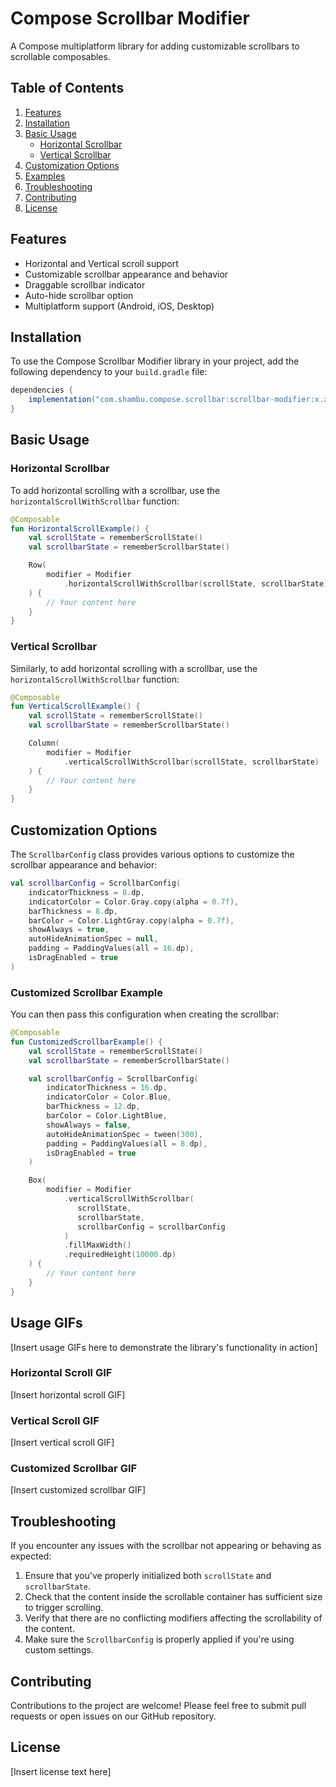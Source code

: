 # Compose Scrollbar Modifier

A Compose multiplatform library for adding customizable scrollbars to scrollable composables.

## Table of Contents

1. [Features](#features)
2. [Installation](#installation)
3. [Basic Usage](#basic-usage)
   - [Horizontal Scrollbar](#horizontal-scrollbar)
   - [Vertical Scrollbar](#vertical-scrollbar)
4. [Customization Options](#customization-options)
5. [Examples](#examples)
6. [Troubleshooting](#troubleshooting)
7. [Contributing](#contributing)
8. [License](#license)

## Features

- Horizontal and Vertical scroll support
- Customizable scrollbar appearance and behavior
- Draggable scrollbar indicator
- Auto-hide scrollbar option
- Multiplatform support (Android, iOS, Desktop)

## Installation

To use the Compose Scrollbar Modifier library in your project, add the following dependency to your `build.gradle` file:

```gradle
dependencies {
    implementation("com.shambu.compose.scrollbar:scrollbar-modifier:x.x.x")
}
```

## Basic Usage

### Horizontal Scrollbar

To add horizontal scrolling with a scrollbar, use the `horizontalScrollWithScrollbar` function:

```kotlin
@Composable
fun HorizontalScrollExample() {
    val scrollState = rememberScrollState()
    val scrollbarState = rememberScrollbarState()

    Row(
        modifier = Modifier
            .horizontalScrollWithScrollbar(scrollState, scrollbarState)
    ) {
        // Your content here
    }
}
```

### Vertical Scrollbar

Similarly, to add horizontal scrolling with a scrollbar, use the `horizontalScrollWithScrollbar` function:

```kotlin
@Composable
fun VerticalScrollExample() {
    val scrollState = rememberScrollState()
    val scrollbarState = rememberScrollbarState()

    Column(
        modifier = Modifier
            .verticalScrollWithScrollbar(scrollState, scrollbarState)
    ) {
        // Your content here
    }
}
```

## Customization Options

The `ScrollbarConfig` class provides various options to customize the scrollbar appearance and behavior:

```kotlin
val scrollbarConfig = ScrollbarConfig(
    indicatorThickness = 8.dp,
    indicatorColor = Color.Gray.copy(alpha = 0.7f),
    barThickness = 8.dp,
    barColor = Color.LightGray.copy(alpha = 0.7f),
    showAlways = true,
    autoHideAnimationSpec = null,
    padding = PaddingValues(all = 16.dp),
    isDragEnabled = true
)
```


### Customized Scrollbar Example
You can then pass this configuration when creating the scrollbar:

```kotlin
@Composable
fun CustomizedScrollbarExample() {
    val scrollState = rememberScrollState()
    val scrollbarState = rememberScrollbarState()

    val scrollbarConfig = ScrollbarConfig(
        indicatorThickness = 16.dp,
        indicatorColor = Color.Blue,
        barThickness = 12.dp,
        barColor = Color.LightBlue,
        showAlways = false,
        autoHideAnimationSpec = tween(300),
        padding = PaddingValues(all = 8.dp),
        isDragEnabled = true
    )

    Box(
        modifier = Modifier
            .verticalScrollWithScrollbar(
               scrollState, 
               scrollbarState, 
               scrollbarConfig = scrollbarConfig
            )
            .fillMaxWidth()
            .requiredHeight(10000.dp)
    ) {
        // Your content here
    }
}
```

## Usage GIFs

[Insert usage GIFs here to demonstrate the library's functionality in action]

### Horizontal Scroll GIF

[Insert horizontal scroll GIF]

### Vertical Scroll GIF

[Insert vertical scroll GIF]

### Customized Scrollbar GIF

[Insert customized scrollbar GIF]

## Troubleshooting

If you encounter any issues with the scrollbar not appearing or behaving as expected:

1. Ensure that you've properly initialized both `scrollState` and `scrollbarState`.
2. Check that the content inside the scrollable container has sufficient size to trigger scrolling.
3. Verify that there are no conflicting modifiers affecting the scrollability of the content.
4. Make sure the `ScrollbarConfig` is properly applied if you're using custom settings.

## Contributing

Contributions to the project are welcome! Please feel free to submit pull requests or open issues on our GitHub repository.

## License

[Insert license text here]
